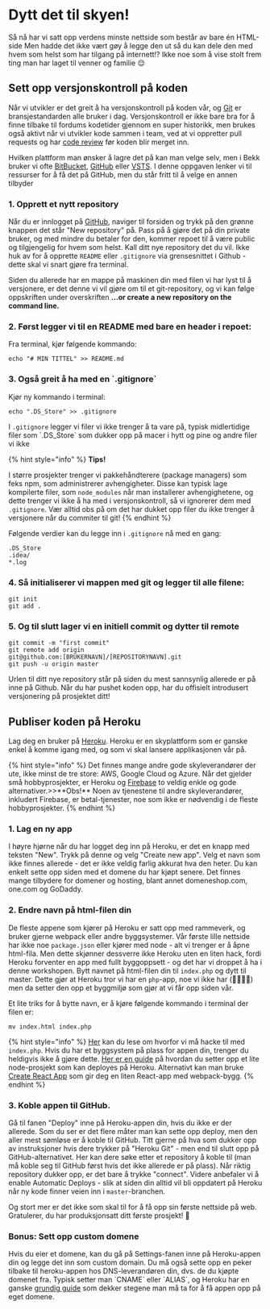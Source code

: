 # Dytt det til skyen!

Så nå har vi satt opp verdens minste nettside som består av bare én HTML-side Men hadde det ikke vært gøy å legge den ut så du kan dele den med hvem som helst som har tilgang på internett!? Ikke noe som å vise stolt frem ting man har laget til venner og familie 😌

## Sett opp versjonskontroll på koden

Når vi utvikler er det greit å ha versjonskontroll på koden vår, og [Git](https://git-scm.com/) er bransjestandarden alle bruker i dag. Versjonskontroll er ikke bare bra for å finne tilbake til fordums kodetider gjennom en super historikk, men brukes også aktivt når vi utvikler kode sammen i team, ved at vi oppretter pull requests og har [code review](../cover-7/code-review.md) før koden blir merget inn.

Hvilken plattform man ønsker å lagre det på kan man velge selv, men i Bekk bruker vi ofte [BitBucket](https://bitbucket.org/), [GitHub](https://github.com/) eller [VSTS](https://visualstudio.microsoft.com/team-services). I denne oppgaven lenker vi til ressurser for å få det på GitHub, men du står fritt til å velge en annen tilbyder

### 1. Opprett et nytt repository

Når du er innlogget på [GitHub](https://github.com/), naviger til forsiden og trykk på den grønne knappen det står "New repository" på. Pass på å gjøre det på din private bruker, og med mindre du betaler for den, kommer repoet til å være public og tilgjengelig for hvem som helst. Kall ditt nye repository det du vil. Ikke huk av for å opprette `README` eller `.gitignore` via grensesnittet i Github - dette skal vi snart gjøre fra terminal.

Siden du allerede har en mappe på maskinen din med filen vi har lyst til å versjonere, er det denne vi vil gjøre om til et git-repository, og vi kan følge oppskriften under overskriften **…or create a new repository on the command line.**

### 2. Først legger vi til en README med bare en header i repoet:

Fra terminal, kjør følgende kommando:

```text
echo "# MIN TITTEL" >> README.md
```

### 3. Også greit å ha med en \`.gitignore\`

Kjør ny kommando i terminal:

```text
echo ".DS_Store" >> .gitignore
```

I `.gitignore` legger vi filer vi ikke trenger å ta vare på, typisk midlertidige filer som \`.DS\_Store\` som dukker opp på macer i hytt og pine og andre filer vi ikke 

{% hint style="info" %}
**Tips!**

I større prosjekter trenger vi pakkehåndterere \(package managers\) som feks npm, som administrerer avhengigheter. Disse kan typisk lage kompilerte filer, som `node_modules` når man installerer avhengighetene, og dette trenger vi ikke å ha med i versjonskontroll, så vi ignorerer dem med `.gitignore`. Vær alltid obs på om det har dukket opp filer du ikke trenger å versjonere når du commiter til git!
{% endhint %}

Følgende verdier kan du legge inn i `.gitignore` nå med en gang:

```text
.DS_Store
.idea/
*.log
```

### 4. Så initialiserer vi mappen med git og legger til alle filene:

```text
git init
git add .
```

### 5. Og til slutt lager vi en initiell commit og dytter til remote

```text
git commit -m "first commit"
git remote add origin 
git@github.com:[BRUKERNAVN]/[REPOSITORYNAVN].git
git push -u origin master
```

Urlen til ditt nye repository står på siden du mest sannsynlig allerede er på inne på Github. Når du har pushet koden opp, har du offisielt introdusert versjonering på prosjektet ditt!

## Publiser koden på Heroku

  
Lag deg en bruker på [Heroku](https://heroku.com). Heroku er en skyplattform som er ganske enkel å komme igang med, og som vi skal lansere applikasjonen vår på.

{% hint style="info" %}
Det finnes mange andre gode skyleverandører der ute, ikke minst de tre store: AWS, Google Cloud og Azure. Når det gjelder små hobbyprosjekter, er Heroku og [Firebase](https://firebase.google.com) to veldig enkle og gode alternativer.&gt;&gt;\*\*Obs!\*\* Noen av tjenestene til andre skyleverandører, inkludert Firebase, er betal-tjenester, noe som ikke er nødvendig i de fleste hobbyprosjekter.
{% endhint %}

### 1. Lag en ny app

I høyre hjørne når du har logget deg inn på Heroku, er det en knapp med teksten "New". Trykk på denne og velg "Create new app". Velg et navn som ikke finnes allerede - det er ikke veldig farlig akkurat hva den heter. Du kan enkelt sette opp siden med et domene du har kjøpt senere. Det finnes mange tilbydere for domener og hosting, blant annet domeneshop.com, one.com og GoDaddy.

### 2. Endre navn på html-filen din

De fleste appene som kjører på Heroku er satt opp med rammeverk, og bruker gjerne webpack eller andre byggsystemer. Vår første lille nettside har ikke noe `package.json` eller kjører med node - alt vi trenger er å åpne html-fila. Men dette skjønner dessverre ikke Heroku uten en liten hack, fordi Heroku forventer en app med fullt byggoppsett - og det har vi droppet å ha i denne workshopen. Bytt navnet på html-filen din til `index.php` og dytt til master. Dette gjør at Heroku tror vi har en `php`-app, noe vi ikke har \(🤷‍♀️🤷‍♂️\) men da setter den opp et byggmiljø som gjør at vi får opp siden vår.

 Et lite triks for å bytte navn, er å kjøre følgende kommando i terminal der filen er:

```text
mv index.html index.php
```

{% hint style="info" %}
[Her](https://medium.com/@topspinj/deploying-plain-html-and-js-onto-heroku-4e24023c1d08) kan du lese om hvorfor vi må hacke til med `index.php`. Hvis du har et byggsystem på plass for appen din, trenger du heldigvis ikke å gjøre dette. [Her er en guide](https://devcenter.heroku.com/articles/node-best-practices) på hvordan du setter opp et lite node-prosjekt som kan deployes på Heroku. Alternativt kan man bruke [Create React App](https://github.com/facebook/create-react-app) som gir deg en liten React-app med webpack-bygg.
{% endhint %}

### 3. Koble appen til GitHub.

Gå til fanen "Deploy" inne på Heroku-appen din, hvis du ikke er der allerede. Som du ser er det flere måter man kan sette opp deploy, men den aller mest sømløse er å koble til GitHub. Titt gjerne på hva som dukker opp av instruksjoner hvis dere trykker på "Heroku Git" - men end til slutt opp på GitHub-alternativet. Her kan dere søke etter et repository å koble til \(man må koble seg til GitHub først hvis det ikke allerede er på plass\). Når riktig repository dukker opp, er det bare å trykke "connect". Videre anbefaler vi å enable Automatic Deploys - slik at siden din alltid vil bli oppdatert på Heroku når ny kode finner veien inn i `master`-branchen.

Og stort mer er det ikke som skal til for å få opp sin første nettside på web. Gratulerer, du har produksjonsatt ditt første prosjekt! 🎉

### Bonus: Sett opp custom domene

Hvis du eier et domene, kan du gå på Settings-fanen inne på Heroku-appen din og legge det inn som custom domain. Du må også sette opp en peker tilbake til heroku-appen hos DNS-leverandøren din, dvs. de du kjøpte domenet fra. Typisk setter man \`CNAME\` eller \`ALIAS\`, og Heroku har en ganske [grundig guide](https://devcenter.heroku.com/articles/custom-domains) som dekker stegene man må ta for å få appen opp på eget domene.

